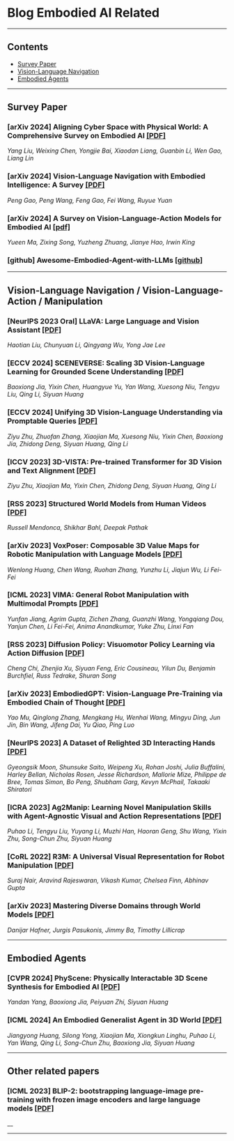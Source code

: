 # Blog Embodied AI Related

---
## Contents
 - [Survey Paper](#survey-paper)
 - [Vision-Language Navigation](#vision-language-navigation)
 - [Embodied Agents](#embodied-agents)

---

## Survey Paper

### [arXiv 2024] Aligning Cyber Space with Physical World: A Comprehensive Survey on Embodied AI [[PDF]](https://arxiv.org/pdf/2407.06886)
_Yang Liu, Weixing Chen, Yongjie Bai, Xiaodan Liang, Guanbin Li, Wen Gao, Liang Lin_

### [arXiv 2024] Vision-Language Navigation with Embodied Intelligence: A Survey [[PDF]](https://arxiv.org/abs/2402.14304)
_Peng Gao, Peng Wang, Feng Gao, Fei Wang, Ruyue Yuan_

### [arXiv 2024] A Survey on Vision-Language-Action Models for Embodied AI [[pdf]](https://arxiv.org/abs/2405.14093)
_Yueen Ma, Zixing Song, Yuzheng Zhuang, Jianye Hao, Irwin King_

### [github] Awesome-Embodied-Agent-with-LLMs [[github]](https://github.com/zchoi/Awesome-Embodied-Agent-with-LLMs)

---

## Vision-Language Navigation / Vision-Language-Action / Manipulation

### [NeurIPS 2023 Oral] LLaVA: Large Language and Vision Assistant [[PDF]](https://arxiv.org/abs/2304.08485)
_Haotian Liu, Chunyuan Li, Qingyang Wu, Yong Jae Lee_

### [ECCV 2024] SCENEVERSE: Scaling 3D Vision-Language Learning for Grounded Scene Understanding [[PDF]](https://arxiv.org/abs/2401.09340)
_Baoxiong Jia, Yixin Chen, Huangyue Yu, Yan Wang, Xuesong Niu, Tengyu Liu, Qing Li, Siyuan Huang_

### [ECCV 2024] Unifying 3D Vision-Language Understanding via Promptable Queries [[PDF]](https://arxiv.org/abs/2405.11442)
_Ziyu Zhu, Zhuofan Zhang, Xiaojian Ma, Xuesong Niu, Yixin Chen, Baoxiong Jia, Zhidong Deng, Siyuan Huang, Qing Li_

### [ICCV 2023] 3D-VISTA: Pre-trained Transformer for 3D Vision and Text Alignment [[PDF]](https://arxiv.org/abs/2308.04352)
_Ziyu Zhu, Xiaojian Ma, Yixin Chen, Zhidong Deng, Siyuan Huang, Qing Li_

### [RSS 2023] Structured World Models from Human Videos [[PDF]](https://arxiv.org/abs/2308.10901)
_Russell Mendonca, Shikhar Bahl, Deepak Pathak_

### [arXiv 2023] VoxPoser: Composable 3D Value Maps for Robotic Manipulation with Language Models [[PDF]](https://arxiv.org/abs/2307.05973)
_Wenlong Huang, Chen Wang, Ruohan Zhang, Yunzhu Li, Jiajun Wu, Li Fei-Fei_

### [ICML 2023] VIMA: General Robot Manipulation with Multimodal Prompts [[PDF]](https://arxiv.org/abs/2210.03094)
_Yunfan Jiang, Agrim Gupta, Zichen Zhang, Guanzhi Wang, Yongqiang Dou, Yanjun Chen, Li Fei-Fei, Anima Anandkumar, Yuke Zhu, Linxi Fan_

### [RSS 2023] Diffusion Policy: Visuomotor Policy Learning via Action Diffusion [[PDF]](https://arxiv.org/abs/2303.04137)
_Cheng Chi, Zhenjia Xu, Siyuan Feng, Eric Cousineau, Yilun Du, Benjamin Burchfiel, Russ Tedrake, Shuran Song_

### [arXiv 2023] EmbodiedGPT: Vision-Language Pre-Training via Embodied Chain of Thought [[PDF]](https://arxiv.org/abs/2305.15021)
_Yao Mu, Qinglong Zhang, Mengkang Hu, Wenhai Wang, Mingyu Ding, Jun Jin, Bin Wang, Jifeng Dai, Yu Qiao, Ping Luo_

### [NeurIPS 2023] A Dataset of Relighted 3D Interacting Hands [[PDF]](https://arxiv.org/abs/2310.17768)
_Gyeongsik Moon, Shunsuke Saito, Weipeng Xu, Rohan Joshi, Julia Buffalini, Harley Bellan, Nicholas Rosen, Jesse Richardson, Mallorie Mize, Philippe de Bree, Tomas Simon, Bo Peng, Shubham Garg, Kevyn McPhail, Takaaki Shiratori_

### [ICRA 2023] Ag2Manip: Learning Novel Manipulation Skills with Agent-Agnostic Visual and Action Representations [[PDF]](https://arxiv.org/abs/2404.17521)
_Puhao Li, Tengyu Liu, Yuyang Li, Muzhi Han, Haoran Geng, Shu Wang, Yixin Zhu, Song-Chun Zhu, Siyuan Huang_

### [CoRL 2022] R3M: A Universal Visual Representation for Robot Manipulation [[PDF]](https://arxiv.org/abs/2203.12601)
_Suraj Nair, Aravind Rajeswaran, Vikash Kumar, Chelsea Finn, Abhinav Gupta_

### [arXiv 2023] Mastering Diverse Domains through World Models [[PDF]](https://arxiv.org/abs/2301.04104)
_Danijar Hafner, Jurgis Pasukonis, Jimmy Ba, Timothy Lillicrap_

---

## Embodied Agents

### [CVPR 2024] PhyScene: Physically Interactable 3D Scene Synthesis for Embodied AI [[PDF]](https://arxiv.org/abs/2404.09465)
_Yandan Yang, Baoxiong Jia, Peiyuan Zhi, Siyuan Huang_

### [ICML 2024] An Embodied Generalist Agent in 3D World [[PDF]](https://arxiv.org/abs/2311.12871)
_Jiangyong Huang, Silong Yong, Xiaojian Ma, Xiongkun Linghu, Puhao Li, Yan Wang, Qing Li, Song-Chun Zhu, Baoxiong Jia, Siyuan Huang_

---

## Other related papers

### [ICML 2023] BLIP-2: bootstrapping language-image pre-training with frozen image encoders and large language models [[PDF]](https://arxiv.org/pdf/2301.12597)
__

---
